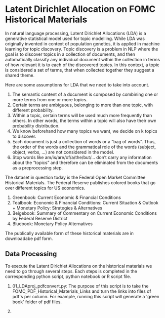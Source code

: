 # Latent Dirichlet Allocation on FOMC Historical Materials

In natural language processing, Latent Dirichlet Allocations (LDA) is a generative statistical model used for topic modelling. While LDA was originally invented in context of population genetics, it is applied in machine learning for topic discovery. Topic discovery is a problem in NLP where the goal is to discover topics in a collection of documents, and then automatically classify any individual document within the collection in terms of how relevant it is to each of the discovered topics. In this context, a topic is considered a set of terms, that when collected together they suggest a shared theme. 

Here are some assumptions for LDA that we need to take into account.
1. The semantic content of a document is composed by combining one or more terms from one or more topics.
2. Certain terms are ambiguous, belonging to more than one topic, with different probability.
3. Within a topic, certain terms will be used much more frequently than others. In other words, the terms within a
topic will also have their own probability distribution.
4. We know beforehand how many topics we want, we decide on k topics to discover.
5. Each document is just a collection of words or a “bag of words”. Thus, the order of the words and the grammatical role of the words (subject, object, verbs, …) are not considered in the model.
6. Stop words like am/is/are/of/a/the/but/… don’t carry any information about the “topics” and therefore can be eliminated from the documents as a preprocessing step. 

The dataset in question today is the Federal Open Market Committee Historical Materials. The Federal Reserve publishes colored books that go over different topics for US economics.
1. Greenbook: Current Economic & Financial Conditions
2. Tealbook: Economic & Financial Conditions: Current Situation & Outlook + Monetary Policy: Strategies & Alternatives
3. Beigebook: Summary of Commentary on Current Economic Conditions by Federal Reserve District
4. Bluebook: Monetary Policy Alternatives

The publically available form of these historical materials are in downloadabe pdf form. 

## Data Processing
To execute the Latent Dirichlet Allocations on the historical materials we need to go through several steps. Each steps is completed in the corresponding python script, python notebook or R script file.

1. 01_LDAproj_pdfconvert.py: The purpose of this script is to take the FOMC_PDF_Historical_Materials_Links and turn the links into files of pdf's per column. For example, running this script will generate a 'green book' folder of pdf files.

2. 





